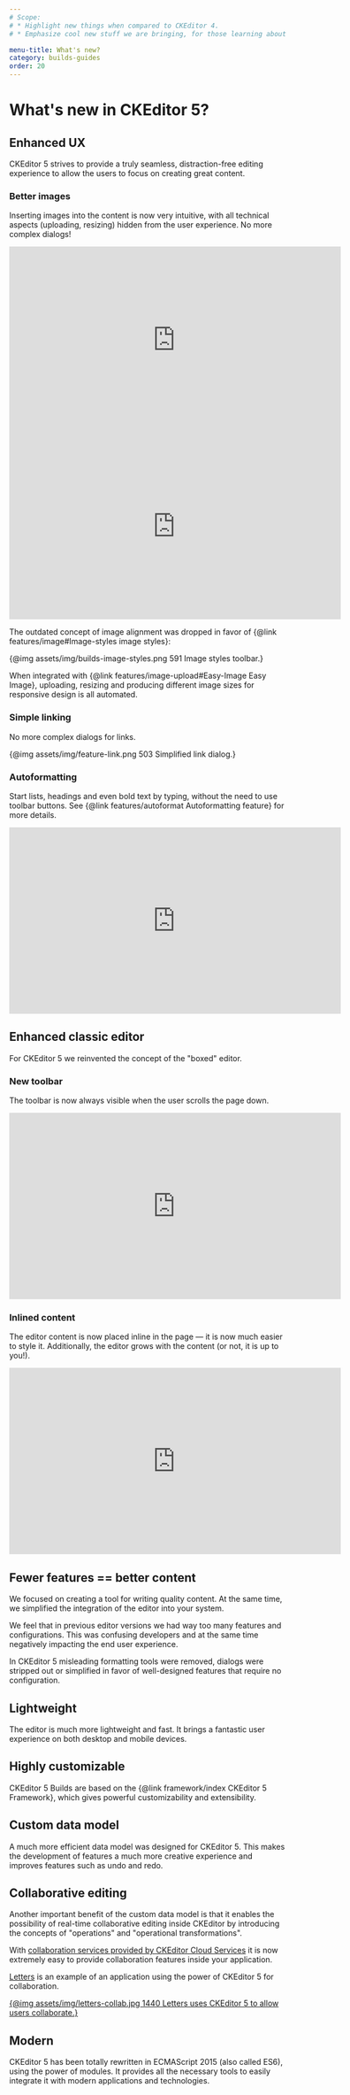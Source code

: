 ```yaml
---
# Scope:
# * Highlight new things when compared to CKEditor 4.
# * Emphasize cool new stuff we are bringing, for those learning about CKEditor 5.

menu-title: What's new?
category: builds-guides
order: 20
---
```


# What's new in CKEditor 5?

## Enhanced UX

CKEditor 5 strives to provide a truly seamless, distraction-free editing experience to allow the users to focus on creating great content.

### Better images

Inserting images into the content is now very intuitive, with all technical aspects (uploading, resizing) hidden from the user experience. No more complex dialogs!

<iframe width="600" height="337" src="https://www.youtube.com/embed/MRnYtmPAJ30?rel=0&amp;" frameborder="0" allowfullscreen></iframe>

<iframe width="600" height="337" src="https://www.youtube.com/embed/WWT9pkPZSnI?rel=0&amp;" frameborder="0" allowfullscreen></iframe>

The outdated concept of image alignment was dropped in favor of {@link features/image#Image-styles image styles}:

{@img assets/img/builds-image-styles.png 591 Image styles toolbar.}

When integrated with {@link features/image-upload#Easy-Image Easy Image}, uploading, resizing and producing different image sizes for responsive design is all automated.

<!-- [ TODO Animated GIF of image being inserted and how it looks like in a smartphone and desktop ] -->

### Simple linking

No more complex dialogs for links.

{@img assets/img/feature-link.png 503 Simplified link dialog.}

### Autoformatting

Start lists, headings and even bold text by typing, without the need to use toolbar buttons. See {@link features/autoformat Autoformatting feature} for more details.

<iframe width="600" height="337" src="https://www.youtube.com/embed/ZmMMyvGiI5A?rel=0" frameborder="0" allowfullscreen></iframe>

## Enhanced classic editor

For CKEditor 5 we reinvented the concept of the "boxed" editor.

### New toolbar

The toolbar is now always visible when the user scrolls the page down.

<iframe width="600" height="337" src="https://www.youtube.com/embed/rLZe37MXzHE?rel=0" frameborder="0" allowfullscreen></iframe>

### Inlined content

The editor content is now placed inline in the page &mdash; it is now much easier to style it. Additionally, the editor grows with the content (or not, it is up to you!).

<iframe width="600" height="337" src="https://www.youtube.com/embed/igoI02wBykA?rel=0" frameborder="0" allowfullscreen></iframe>

## Fewer features == better content

We focused on creating a tool for writing quality content. At the same time, we simplified the integration of the editor into your system.

We feel that in previous editor versions we had way too many features and configurations. This was confusing developers and at the same time negatively impacting the end user experience.

In CKEditor 5 misleading formatting tools were removed, dialogs were stripped out or simplified in favor of well-designed features that require no configuration.

## Lightweight

The editor is much more lightweight and fast. It brings a fantastic user experience on both desktop and mobile devices.

## Highly customizable

CKEditor 5 Builds are based on the {@link framework/index CKEditor 5 Framework}, which gives powerful customizability and extensibility.

## Custom data model

A much more efficient data model was designed for CKEditor 5. This makes the development of features a much more creative experience and improves features such as undo and redo.

## Collaborative editing

Another important benefit of the custom data model is that it enables the possibility of real-time collaborative editing inside CKEditor by introducing the concepts of "operations" and "operational transformations".

<!--
Read more about {@linkTODO collaboration in the CKEditor 5 Framework documentation}.
-->

With [collaboration services provided by CKEditor Cloud Services](https://ckeditor.com/ckeditor-cloud-services/) it is now extremely easy to provide collaboration features inside your application.

[Letters](https://ckeditor.com/letters/) is an example of an application using the power of CKEditor 5 for collaboration.

[{@img assets/img/letters-collab.jpg 1440 Letters uses CKEditor 5 to allow users collaborate.}](%BASE_PATH%/assets/img/letters-collab.jpg)

## Modern

CKEditor 5 has been totally rewritten in ECMAScript 2015 (also called ES6), using the power of modules. It provides all the necessary tools to easily integrate it with modern applications and technologies.
